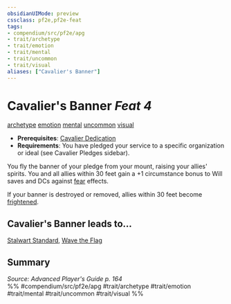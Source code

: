 ```yaml
---
obsidianUIMode: preview
cssclass: pf2e,pf2e-feat
tags:
- compendium/src/pf2e/apg
- trait/archetype
- trait/emotion
- trait/mental
- trait/uncommon
- trait/visual
aliases: ["Cavalier's Banner"]
---
```

# Cavalier's Banner  *Feat 4*  
[archetype](../../Rules/traits/archetype.md)  [emotion](../../Rules/traits/emotion.md)  [mental](../../Rules/traits/mental.md)  [uncommon](../../Rules/traits/uncommon.md)  [visual](../../Rules/traits/visual.md)  

- **Prerequisites**: [Cavalier Dedication](cavalier-dedication-apg.md)
- **Requirements**: You have pledged your service to a specific organization or ideal (see Cavalier Pledges sidebar).

You fly the banner of your pledge from your mount, raising your allies' spirits. You and all allies within 30 feet gain a +1 circumstance bonus to Will saves and DCs against [fear](../../Rules/traits/fear.md) effects.

If your banner is destroyed or removed, allies within 30 feet become [frightened](../../Rules/conditions.md#Frightened).

## Cavalier's Banner leads to...

[Stalwart Standard](stalwart-standard-lokl.md), [Wave the Flag](wave-the-flag-lokl.md)

## Summary

*Source: Advanced Player's Guide p. 164*  
%% #compendium/src/pf2e/apg #trait/archetype #trait/emotion #trait/mental #trait/uncommon #trait/visual %%